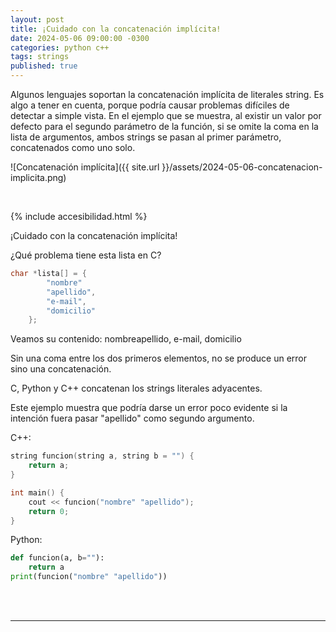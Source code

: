 ```yaml
---
layout: post
title: ¡Cuidado con la concatenación implícita!
date: 2024-05-06 09:00:00 -0300
categories: python c++
tags: strings
published: true
---
```


Algunos lenguajes soportan la concatenación implícita de literales string. Es algo a tener en cuenta, porque podría causar problemas difíciles de detectar a simple vista. En el ejemplo que se muestra, al existir un valor por defecto para el segundo parámetro de la función, si se omite la coma en la lista de argumentos, ambos strings se pasan al primer parámetro, concatenados como uno solo.


![Concatenación implícita]({{ site.url }}/assets/2024-05-06-concatenacion-implicita.png)


&nbsp;

{% include accesibilidad.html %}

¡Cuidado con la concatenación implícita!

¿Qué problema tiene esta lista en C?

```c
char *lista[] = {
        "nombre"
        "apellido",
        "e-mail",
        "domicilio"
    };
```

Veamos su contenido: nombreapellido, e-mail, domicilio

Sin una coma entre los dos primeros elementos, no se produce un error sino una concatenación.

C, Python y C++ concatenan los strings literales adyacentes.

Este ejemplo muestra que podría darse un error poco evidente si la intención fuera pasar "apellido" como segundo argumento.

C++:
```cpp
string funcion(string a, string b = "") {
    return a;
}

int main() {
    cout << funcion("nombre" "apellido");
    return 0;
}
```

Python:
```python
def funcion(a, b=""):
    return a
print(funcion("nombre" "apellido"))
```

</div></details>
<br />&nbsp;

<hr />
